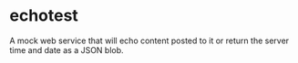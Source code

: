 echotest
========

A mock web service that will echo content posted to it or return the server time and date as a JSON blob. 
